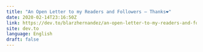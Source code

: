 ```yaml
---
title: "An Open Letter to my Readers and Followers – Thanks❤️"
date: 2020-02-14T23:16:50Z
link: https://dev.to/blarzhernandez/an-open-letter-to-my-readers-and-followers-thanks-p69?utm_medium=RSS&utm_source=news.12bit.vn
site: dev.to
language: English
draft: false
---
```

